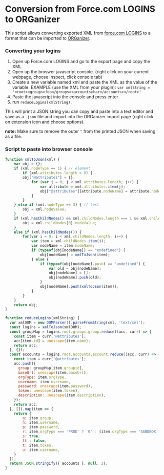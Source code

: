 # Conversion from Force.com LOGINS to ORGanizer
This script allows converting exported XML from 
[force.com LOGINS](https://chrome.google.com/webstore/detail/forcecom-logins/ldjbglicecgnpkpdhpbogkednmmbebec?hl=en)
to a format that can be imported to 
[ORGanizer](https://chrome.google.com/webstore/detail/organizer-for-salesforce/lojdmgdchjcfnmkmodggbaafecagllnh?hl=en).

### Converting your logins
1. Open up Force.com LOGINS and go to the export page and copy the XML
2. Open up the broswer javascript console. (right click on your current webpage, choose inspect, click console tab)
3. Create a new variable named xml and paste the XML as the value of the variable. EXAMPLE (use the XML from your plugin): `var xmlString = '<root><groups>foo</groups><accounts>bar</accounts></root>'`
4. Paste the javascript into the console and press enter
5. run `reduceLogins(xmlString)`.

This will print a JSON string you can copy and paste into a text editor and save as a `.json` file and import into the ORGanizer import page (right click on extension icon and choose options).

**note:** Make sure to remove the outer `"` from the printed JSON when saving as a file.

### Script to paste into browser console

```javascript
function xmlToJson(xml) {
	var obj = {};
	if (xml.nodeType == 1) { // element
		if (xml.attributes.length > 0) {
		obj["@attributes"] = {};
			for (var j = 0; j < xml.attributes.length; j++) {
				var attribute = xml.attributes.item(j);
				obj["@attributes"][attribute.nodeName] = attribute.nodeValue;
			}
		}
	} else if (xml.nodeType == 3) { // text
		obj = xml.nodeValue;
	}
	if (xml.hasChildNodes() && xml.childNodes.length === 1 && xml.childNodes[0].nodeType === 3) {
		obj = xml.childNodes[0].nodeValue;
	}
	else if (xml.hasChildNodes()) {
		for(var i = 0; i < xml.childNodes.length; i++) {
			var item = xml.childNodes.item(i);
			var nodeName = item.nodeName;
			if (typeof(obj[nodeName]) == "undefined") {
				obj[nodeName] = xmlToJson(item);
			} else {
				if (typeof(obj[nodeName].push) == "undefined") {
					var old = obj[nodeName];
					obj[nodeName] = [];
					obj[nodeName].push(old);
				}
				obj[nodeName].push(xmlToJson(item));
			}
		}
	}
	return obj;
}

function reduceLogins(xmlString) {
  var xmlDOM = new DOMParser().parseFromString(xml, 'text/xml');
  const logins = xmlToJson(xmlDOM);
  const groupMap = logins.root.groups.group.reduce((acc, curr) => {
    const item = curr['@attributes'];
    acc[item.id] = unescape(item.name);
    return acc;
  }, {});
  const accounts = logins.root.accounts.account.reduce((acc, curr) => {
    const item = curr['@attributes'];
    acc.push({
      group: groupMap[item.groupid],
      baseUrl: unescape(item.baseUrl),
      orgType: item.orgType,
      username: item.username,
      password: unescape(item.password),
      token: unescape(item.token),
      description: unescape(item.description),
    });
    return acc;
  }, []).map(item => {
    return {
        g: item.group,
        n: item.username,
        p: item.password,
        r: item.orgType === 'PROD' ? '0' : (item.orgType === 'SANDBOX' ? '1' : item.baseUrl),
        s: true,
        lt : false,
        t: item.token,
        u: item.username,
    }
  });
  return JSON.stringify({ accounts }, null, 2);
}
```